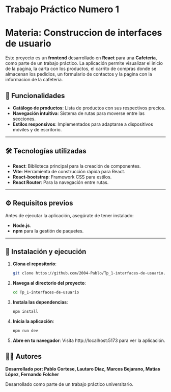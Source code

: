 # Trabajo Práctico Numero 1
# Materia: Construccion de interfaces de usuario

Este proyecto es un **frontend** desarrollado en **React** para una **Cafeteria**, como parte de un trabajo práctico. La aplicación permite visualizar el inicio de la pagina, la carta con los productos, el carrito de compras donde se almacenan los pedidios, un formulario de contactos y la pagina con la informacion de la cafeteria.

## 🚀 Funcionalidades

- **Catálogo de productos**: Lista de productos con sus respectivos precios.
- **Navegación intuitiva**: Sistema de rutas para moverse entre las secciones.
- **Estilos responsivos**: Implementados para adaptarse a dispositivos móviles y de escritorio.

---

## 🛠️ Tecnologías utilizadas

- **React**: Biblioteca principal para la creación de componentes.
- **Vite**: Herramienta de construcción rápida para React.
- **React-bootstrap**: Framework CSS para estilos.
- **React Router**: Para la navegación entre rutas.

---

## ⚙️ Requisitos previos

Antes de ejecutar la aplicación, asegúrate de tener instalado:

- **Node.js**.
- **npm** para la gestión de paquetes.

---

## 🔧 Instalación y ejecución

1. **Clona el repositorio**:
   ```bash
   git clone https://github.com/2004-Pablo/Tp_1-interfaces-de-usuario.git

2. **Navega al directorio del proyecto**:

    ```bash
    cd Tp_1-interfaces-de-usuario

3. **Instala las dependencias**:
    ```bash
    npm install

4. **Inicia la aplicación**:
    ```bash
    npm run dev

5. **Abre en tu navegador**:
    Visita http://localhost:5173 para ver la aplicación.


## 🧑‍💻 Autores
**Desarrollado por: Pablo Cortese, Lautaro Díaz, Marcos Bejarano, Matías López, Fernando Folcher**

Desarrollado como parte de un trabajo práctico universitario.
